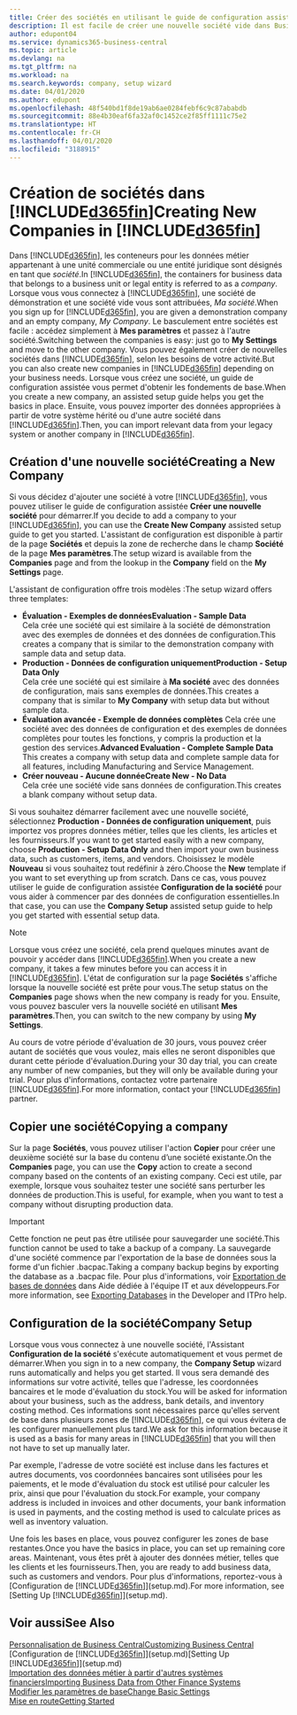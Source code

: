 ```yaml
---
title: Créer des sociétés en utilisant le guide de configuration assistée | Microsoft Docs
description: Il est facile de créer une nouvelle société vide dans Business Central. Un guide de configuration assistée vous aide à l'aide de procédures, et vous pouvez importer les données métier existantes.
author: edupont04
ms.service: dynamics365-business-central
ms.topic: article
ms.devlang: na
ms.tgt_pltfrm: na
ms.workload: na
ms.search.keywords: company, setup wizard
ms.date: 04/01/2020
ms.author: edupont
ms.openlocfilehash: 48f540bd1f8de19ab6ae0284febf6c9c87ababdb
ms.sourcegitcommit: 88e4b30eaf6fa32af0c1452ce2f85ff1111c75e2
ms.translationtype: HT
ms.contentlocale: fr-CH
ms.lasthandoff: 04/01/2020
ms.locfileid: "3188915"
---
```

# <a name="creating-new-companies-in-d365fin"></a><span data-ttu-id="89de4-104">Création de sociétés dans [!INCLUDE[d365fin](includes/d365fin_md.md)]</span><span class="sxs-lookup"><span data-stu-id="89de4-104">Creating New Companies in [!INCLUDE[d365fin](includes/d365fin_md.md)]</span></span>
<span data-ttu-id="89de4-105">Dans [!INCLUDE[d365fin](includes/d365fin_md.md)], les conteneurs pour les données métier appartenant à une unité commerciale ou une entité juridique sont désignés en tant que *société*.</span><span class="sxs-lookup"><span data-stu-id="89de4-105">In [!INCLUDE[d365fin](includes/d365fin_md.md)], the containers for business data that belongs to a business unit or legal entity is referred to as a *company*.</span></span> <span data-ttu-id="89de4-106">Lorsque vous vous connectez à [!INCLUDE[d365fin](includes/d365fin_md.md)], une société de démonstration et une société vide vous sont attribuées, *Ma société*.</span><span class="sxs-lookup"><span data-stu-id="89de4-106">When you sign up for [!INCLUDE[d365fin](includes/d365fin_md.md)], you are given a demonstration company and an empty company, *My Company*.</span></span> <span data-ttu-id="89de4-107">Le basculement entre sociétés est facile : accédez simplement à **Mes paramètres** et passez à l'autre société.</span><span class="sxs-lookup"><span data-stu-id="89de4-107">Switching between the companies is easy: just go to **My Settings** and move to the other company.</span></span> <span data-ttu-id="89de4-108">Vous pouvez également créer de nouvelles sociétés dans [!INCLUDE[d365fin](includes/d365fin_md.md)], selon les besoins de votre activité.</span><span class="sxs-lookup"><span data-stu-id="89de4-108">But you can also create new companies in [!INCLUDE[d365fin](includes/d365fin_md.md)] depending on your business needs.</span></span> <span data-ttu-id="89de4-109">Lorsque vous créez une société, un guide de configuration assistée vous permet d'obtenir les fondements de base.</span><span class="sxs-lookup"><span data-stu-id="89de4-109">When you create a new company, an assisted setup guide helps you get the basics in place.</span></span> <span data-ttu-id="89de4-110">Ensuite, vous pouvez importer des données appropriées à partir de votre système hérité ou d'une autre société dans [!INCLUDE[d365fin](includes/d365fin_md.md)].</span><span class="sxs-lookup"><span data-stu-id="89de4-110">Then, you can import relevant data from your legacy system or another company in [!INCLUDE[d365fin](includes/d365fin_md.md)].</span></span>  

## <a name="creating-a-new-company"></a><span data-ttu-id="89de4-111">Création d'une nouvelle société</span><span class="sxs-lookup"><span data-stu-id="89de4-111">Creating a New Company</span></span>
<span data-ttu-id="89de4-112">Si vous décidez d'ajouter une société à votre [!INCLUDE[d365fin](includes/d365fin_md.md)], vous pouvez utiliser le guide de configuration assistée **Créer une nouvelle société** pour démarrer.</span><span class="sxs-lookup"><span data-stu-id="89de4-112">If you decide to add a company to your [!INCLUDE[d365fin](includes/d365fin_md.md)], you can use the **Create New Company** assisted setup guide to get you started.</span></span> <span data-ttu-id="89de4-113">L'assistant de configuration est disponible à partir de la page **Sociétés** et depuis la zone de recherche dans le champ **Société** de la page **Mes paramètres**.</span><span class="sxs-lookup"><span data-stu-id="89de4-113">The setup wizard is available from the **Companies** page and from the lookup in the **Company** field on the **My Settings** page.</span></span>  

<span data-ttu-id="89de4-114">L'assistant de configuration offre trois modèles :</span><span class="sxs-lookup"><span data-stu-id="89de4-114">The setup wizard offers three templates:</span></span>

-   <span data-ttu-id="89de4-115">**Évaluation - Exemples de données**</span><span class="sxs-lookup"><span data-stu-id="89de4-115">**Evaluation - Sample Data**</span></span>  
    <span data-ttu-id="89de4-116">Cela crée une société qui est similaire à la société de démonstration avec des exemples de données et des données de configuration.</span><span class="sxs-lookup"><span data-stu-id="89de4-116">This creates a company that is similar to the demonstration company with sample data and setup data.</span></span>  
-   <span data-ttu-id="89de4-117">**Production - Données de configuration uniquement**</span><span class="sxs-lookup"><span data-stu-id="89de4-117">**Production - Setup Data Only**</span></span>  
    <span data-ttu-id="89de4-118">Cela crée une société qui est similaire à **Ma société** avec des données de configuration, mais sans exemples de données.</span><span class="sxs-lookup"><span data-stu-id="89de4-118">This creates a company that is similar to **My Company** with setup data but without sample data.</span></span>
-   <span data-ttu-id="89de4-119">**Évaluation avancée - Exemple de données complètes** Cela crée une société avec des données de configuration et des exemples de données complètes pour toutes les fonctions, y compris la production et la gestion des services.</span><span class="sxs-lookup"><span data-stu-id="89de4-119">**Advanced Evaluation - Complete Sample Data** This creates a company with setup data and complete sample data for all features, including Manufacturing and Service Management.</span></span>
-   <span data-ttu-id="89de4-120">**Créer nouveau - Aucune donnée**</span><span class="sxs-lookup"><span data-stu-id="89de4-120">**Create New - No Data**</span></span>  
    <span data-ttu-id="89de4-121">Cela crée une société vide sans données de configuration.</span><span class="sxs-lookup"><span data-stu-id="89de4-121">This creates a blank company without setup data.</span></span>  

<span data-ttu-id="89de4-122">Si vous souhaitez démarrer facilement avec une nouvelle société, sélectionnez **Production - Données de configuration uniquement**, puis importez vos propres données métier, telles que les clients, les articles et les fournisseurs.</span><span class="sxs-lookup"><span data-stu-id="89de4-122">If you want to get started easily with a new company, choose **Production - Setup Data Only** and then import your own business data, such as customers, items, and vendors.</span></span> <span data-ttu-id="89de4-123">Choisissez le modèle **Nouveau** si vous souhaitez tout redéfinir à zéro.</span><span class="sxs-lookup"><span data-stu-id="89de4-123">Choose the **New** template if you want to set everything up from scratch.</span></span> <span data-ttu-id="89de4-124">Dans ce cas, vous pouvez utiliser le guide de configuration assistée **Configuration de la société** pour vous aider à commencer par des données de configuration essentielles.</span><span class="sxs-lookup"><span data-stu-id="89de4-124">In that case, you can use the **Company Setup** assisted setup guide to help you get started with essential setup data.</span></span>  

> [!NOTE]  
>   <span data-ttu-id="89de4-125">Lorsque vous créez une société, cela prend quelques minutes avant de pouvoir y accéder dans [!INCLUDE[d365fin](includes/d365fin_md.md)].</span><span class="sxs-lookup"><span data-stu-id="89de4-125">When you create a new company, it takes a few minutes before you can access it in [!INCLUDE[d365fin](includes/d365fin_md.md)].</span></span> <span data-ttu-id="89de4-126">L'état de configuration sur la page **Sociétés** s'affiche lorsque la nouvelle société est prête pour vous.</span><span class="sxs-lookup"><span data-stu-id="89de4-126">The setup status on the **Companies** page shows when the new company is ready for you.</span></span> <span data-ttu-id="89de4-127">Ensuite, vous pouvez basculer vers la nouvelle société en utilisant **Mes paramètres**.</span><span class="sxs-lookup"><span data-stu-id="89de4-127">Then, you can switch to the new company by using **My Settings**.</span></span>  

<span data-ttu-id="89de4-128">Au cours de votre période d'évaluation de 30 jours, vous pouvez créer autant de sociétés que vous voulez, mais elles ne seront disponibles que durant cette période d'évaluation.</span><span class="sxs-lookup"><span data-stu-id="89de4-128">During your 30 day trial, you can create any number of new companies, but they will only be available during your trial.</span></span> <span data-ttu-id="89de4-129">Pour plus d'informations, contactez votre partenaire [!INCLUDE[d365fin](includes/d365fin_md.md)].</span><span class="sxs-lookup"><span data-stu-id="89de4-129">For more information, contact your [!INCLUDE[d365fin](includes/d365fin_md.md)] partner.</span></span>  

## <a name="copying-a-company"></a><span data-ttu-id="89de4-130">Copier une société</span><span class="sxs-lookup"><span data-stu-id="89de4-130">Copying a company</span></span>
<span data-ttu-id="89de4-131">Sur la page **Sociétés**, vous pouvez utiliser l'action **Copier** pour créer une deuxième société sur la base du contenu d’une société existante.</span><span class="sxs-lookup"><span data-stu-id="89de4-131">On the **Companies** page, you can use the **Copy** action to create a second company based on the contents of an existing company.</span></span> <span data-ttu-id="89de4-132">Ceci est utile, par exemple, lorsque vous souhaitez tester une société sans perturber les données de production.</span><span class="sxs-lookup"><span data-stu-id="89de4-132">This is useful, for example, when you want to test a company without disrupting production data.</span></span>

> [!Important]
> <span data-ttu-id="89de4-133">Cette fonction ne peut pas être utilisée pour sauvegarder une société.</span><span class="sxs-lookup"><span data-stu-id="89de4-133">This function cannot be used to take a backup of a company.</span></span> <span data-ttu-id="89de4-134">La sauvegarde d'une société commence par l'exportation de la base de données sous la forme d'un fichier .bacpac.</span><span class="sxs-lookup"><span data-stu-id="89de4-134">Taking a company backup begins by exporting the database as a .bacpac file.</span></span> <span data-ttu-id="89de4-135">Pour plus d'informations, voir [Exportation de bases de données](/dynamics365/business-central/dev-itpro/administration/tenant-admin-center-database-export) dans Aide dédiée à l'équipe IT et aux développeurs.</span><span class="sxs-lookup"><span data-stu-id="89de4-135">For more information, see [Exporting Databases](/dynamics365/business-central/dev-itpro/administration/tenant-admin-center-database-export) in the Developer and ITPro help.</span></span>

## <a name="company-setup"></a><span data-ttu-id="89de4-136">Configuration de la société</span><span class="sxs-lookup"><span data-stu-id="89de4-136">Company Setup</span></span>
<span data-ttu-id="89de4-137">Lorsque vous vous connectez à une nouvelle société, l'Assistant **Configuration de la société** s'exécute automatiquement et vous permet de démarrer.</span><span class="sxs-lookup"><span data-stu-id="89de4-137">When you sign in to a new company, the **Company Setup** wizard runs automatically and helps you get started.</span></span> <span data-ttu-id="89de4-138">Il vous sera demandé des informations sur votre activité, telles que l'adresse, les coordonnées bancaires et le mode d'évaluation du stock.</span><span class="sxs-lookup"><span data-stu-id="89de4-138">You will be asked for information about your business, such as the address, bank details, and inventory costing method.</span></span> <span data-ttu-id="89de4-139">Ces informations sont nécessaires parce qu'elles servent de base dans plusieurs zones de [!INCLUDE[d365fin](includes/d365fin_md.md)], ce qui vous évitera de les configurer manuellement plus tard.</span><span class="sxs-lookup"><span data-stu-id="89de4-139">We ask for this information because it is used as a basis for many areas in [!INCLUDE[d365fin](includes/d365fin_md.md)] that you will then not have to set up manually later.</span></span>  

<span data-ttu-id="89de4-140">Par exemple, l'adresse de votre société est incluse dans les factures et autres documents, vos coordonnées bancaires sont utilisées pour les paiements, et le mode d'évaluation du stock est utilisé pour calculer les prix, ainsi que pour l'évaluation du stock.</span><span class="sxs-lookup"><span data-stu-id="89de4-140">For example, your company address is included in invoices and other documents, your bank information is used in payments, and the costing method is used to calculate prices as well as inventory valuation.</span></span>  

<span data-ttu-id="89de4-141">Une fois les bases en place, vous pouvez configurer les zones de base restantes.</span><span class="sxs-lookup"><span data-stu-id="89de4-141">Once you have the basics in place, you can set up remaining core areas.</span></span> <span data-ttu-id="89de4-142">Maintenant, vous êtes prêt à ajouter des données métier, telles que les clients et les fournisseurs.</span><span class="sxs-lookup"><span data-stu-id="89de4-142">Then, you are ready to add business data, such as customers and vendors.</span></span> <span data-ttu-id="89de4-143">Pour plus d'informations, reportez-vous à [Configuration de [!INCLUDE[d365fin](includes/d365fin_md.md)]](setup.md).</span><span class="sxs-lookup"><span data-stu-id="89de4-143">For more information, see [Setting Up [!INCLUDE[d365fin](includes/d365fin_md.md)]](setup.md).</span></span>  

## <a name="see-also"></a><span data-ttu-id="89de4-144">Voir aussi</span><span class="sxs-lookup"><span data-stu-id="89de4-144">See Also</span></span>
[<span data-ttu-id="89de4-145">Personnalisation de Business Central</span><span class="sxs-lookup"><span data-stu-id="89de4-145">Customizing Business Central</span></span>](ui-customizing-overview.md)  
<span data-ttu-id="89de4-146">[Configuration de [!INCLUDE[d365fin](includes/d365fin_md.md)]](setup.md)</span><span class="sxs-lookup"><span data-stu-id="89de4-146">[Setting Up [!INCLUDE[d365fin](includes/d365fin_md.md)]](setup.md)</span></span>  
[<span data-ttu-id="89de4-147">Importation des données métier à partir d'autres systèmes financiers</span><span class="sxs-lookup"><span data-stu-id="89de4-147">Importing Business Data from Other Finance Systems</span></span>](across-import-data-configuration-packages.md)  
[<span data-ttu-id="89de4-148">Modifier les paramètres de base</span><span class="sxs-lookup"><span data-stu-id="89de4-148">Change Basic Settings</span></span>](ui-change-basic-settings.md)  
[<span data-ttu-id="89de4-149">Mise en route</span><span class="sxs-lookup"><span data-stu-id="89de4-149">Getting Started</span></span>](product-get-started.md)  
